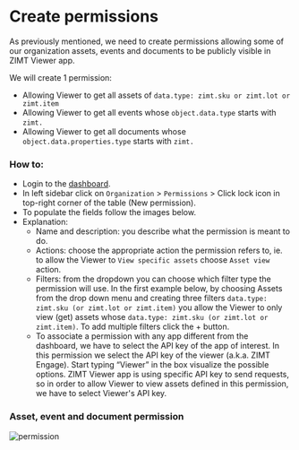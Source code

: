 
# Create permissions

As previously mentioned, we need to create permissions allowing some of our organization assets, events and documents to be publicly visible in ZIMT Viewer app.

We will create 1 permission:
- Allowing Viewer to get all assets of `data.type: zimt.sku or zimt.lot or zimt.item`
- Allowing Viewer to get all events whose `object.data.type` starts with `zimt.`
- Allowing Viewer to get all documents whose `object.data.properties.type` starts with `zimt.`

### How to:
- Login to the [dashboard](https://dash.zi.mt).
- In left sidebar click on `Organization` > `Permissions` > Click lock icon in top-right corner of the table (New permission).
- To populate the fields follow the images below.
- Explanation:
    - Name and description: you describe what the permission is meant to do.
    - Actions: choose the appropriate action the permission refers to, ie. to allow the Viewer to `View specific assets` choose `Asset view` action.
    - Filters: from the dropdown you can choose which filter type the permission will use. In the first example below, by choosing Assets from the drop down menu and creating three filters `data.type: zimt.sku (or zimt.lot or zimt.item)` you allow the  Viewer to only view (get) assets whose `data.type: zimt.sku (or zimt.lot or zimt.item)`. To add multiple filters click the + button.
    - To associate a permission with any app different from the dashboard, we have to select the API key of the app of interest. In this permission we select the API key of the viewer (a.k.a. ZIMT Engage). Start typing “Viewer” in the box visualize the possible options. ZIMT Viewer app is using specific API key to send requests, so in order to allow Viewer to view assets defined in this permission, we have to select Viewer's API key.

### Asset, event and document permission

![permission](/pages/tutorials/assets/images/permissions.png)
